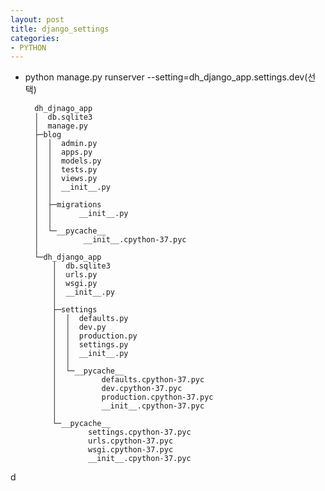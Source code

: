 ```yaml
---
layout: post
title: django_settings
categories:
- PYTHON
---
```




* python manage.py runserver --setting=dh_django_app.settings.dev(선택)




        dh_djnago_app
        │  db.sqlite3
        │  manage.py
        ├─blog
        │  │  admin.py
        │  │  apps.py
        │  │  models.py
        │  │  tests.py
        │  │  views.py
        │  │  __init__.py
        │  │
        │  ├─migrations
        │  │      __init__.py
        │  │
        │  └─__pycache__
        │          __init__.cpython-37.pyc
        │
        └─dh_django_app
            │  db.sqlite3
            │  urls.py
            │  wsgi.py
            │  __init__.py
            │
            ├─settings
            │  │  defaults.py
            │  │  dev.py
            │  │  production.py
            │  │  settings.py
            │  │  __init__.py
            │  │
            │  └─__pycache__
            │          defaults.cpython-37.pyc
            │          dev.cpython-37.pyc
            │          production.cpython-37.pyc
            │          __init__.cpython-37.pyc
            │
            └─__pycache__
                    settings.cpython-37.pyc
                    urls.cpython-37.pyc
                    wsgi.cpython-37.pyc
                    __init__.cpython-37.pyc

            
            
d

